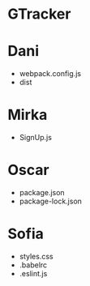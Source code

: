 # GTracker

# Dani
- webpack.config.js
- dist
# Mirka
- SignUp.js
# Oscar
- package.json
- package-lock.json 
# Sofia
- styles.css
- .babelrc
- .eslint.js
